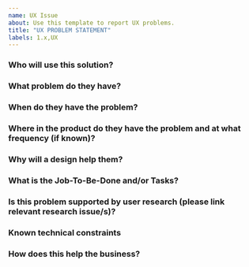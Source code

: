 ```yaml
---
name: UX Issue
about: Use this template to report UX problems.
title: "UX PROBLEM STATEMENT"
labels: 1.x,UX
---
```


<!-- This issue template can be used as a starting point for a UX Issue. This is not a feature request, rather an issue that is being created for a product designer to solve a problem.

The goal of this template is to ensure we have captured all the information available to the product designer so they can approach the problem creatively and efficiently. Please add links to SSOT if this informatin exists elsewhere. -->

### Who will use this solution? 

<!-- If known, include any of the following: types of users (e.g. Developer), personas, or specific company roles (e.g. Release Manager). It's okay to write "Unknown" and fill this field in later.

Personas:

* [Delaney (Development Team Lead)](https://about.gitlab.com/handbook/marketing/product-marketing/roles-personas/#delaney-development-team-lead)
* [Priyanka (Platform Engineer)](https://about.gitlab.com/handbook/marketing/product-marketing/roles-personas/#priyanka-platform-engineer)
* [Dana (Data Analyst)](https://about.gitlab.com/handbook/marketing/product-marketing/roles-personas/#dana-data-analyst)
* [Eddie (Content Editor)](https://about.gitlab.com/handbook/marketing/product-marketing/roles-personas/#eddie-content-editor)

-->


### What problem do they have?


### When do they have the problem?


### Where in the product do they have the problem and at what frequency (if known)?


### Why will a design help them?


### What is the Job-To-Be-Done and/or Tasks?


### Is this problem supported by user research (please link relevant research issue/s)?


### Known technical constraints


### How does this help the business?
